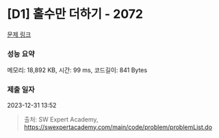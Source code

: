 # [D1] 홀수만 더하기 - 2072 

[문제 링크](https://swexpertacademy.com/main/code/problem/problemDetail.do?contestProbId=AV5QSEhaA5sDFAUq) 

### 성능 요약

메모리: 18,892 KB, 시간: 99 ms, 코드길이: 841 Bytes

### 제출 일자

2023-12-31 13:52



> 출처: SW Expert Academy, https://swexpertacademy.com/main/code/problem/problemList.do